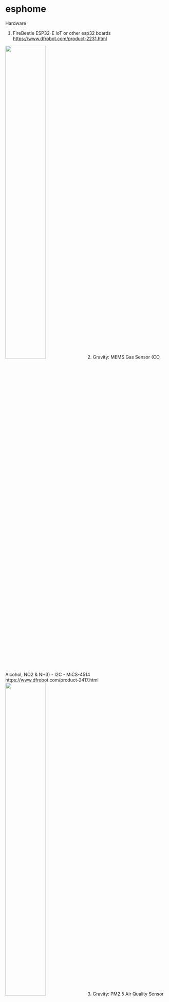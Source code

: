 # esphome
Hardware
1. FireBeetle ESP32-E IoT or other esp32 boards<br/>
https://www.dfrobot.com/product-2231.html
<img src="https://dfimg.dfrobot.com/store/data/DFR0654-F/DFR0654-F.jpg" width=50% height=50%> 
2. Gravity: MEMS Gas Sensor (CO, Alcohol, NO2 & NH3) - I2C - MiCS-4514<br/>
   https://www.dfrobot.com/product-2417.html
<img src="https://dfimg.dfrobot.com/store/data/SEN0377/SEN0377.jpg" width=50% height=50%>
3. Gravity: PM2.5 Air Quality Sensor<br/>
https://www.dfrobot.com/product-2439.html
<img src="https://dfimg.dfrobot.com/store/data/SEN0460/SEN0460.jpg" width=50% height=50%>

espHome YAML 
esphome:
  name: esp32-test
  platform: ESP32
  board: firebeetle32
  
  
  includes:
    - my_custom_sensor.h
    
  libraries:
    - Wire
    - "https://github.com/makertut/DFRobot_MICS"
    - "https://github.com/dfrobot/DFRobot_AirQualitySensor"
  
# Enable logging
logger:

# Enable Home Assistant API
api:

ota:
  password: "c5ae2eaebedcf9fe5a73e0b405cb8241"

wifi:
  ssid: !secret wifi_ssid
  password: !secret wifi_password

  # Enable fallback hotspot (captive portal) in case wifi connection fails
  ap:
    ssid: "Esp32-Test Fallback Hotspot"
    password: "kr8ry0mV9xzD"

captive_portal:

# Example configuration entry
sensor:
- platform: custom
  lambda: |-
    auto my_sensor = new MyCustomSensor();
    App.register_component(my_sensor);
    return {my_sensor->Carbon_Monoxide_sensor, 
            my_sensor->Methane_sensor, 
            my_sensor->Ethanol_sensor, 
            my_sensor->Hydrogen_sensor, 
            my_sensor->Ammonia_sensor, 
            my_sensor->Nitrogen_Dioxide_sensor,
            my_sensor->Pm1_0_sensor,
            my_sensor->Pm2_5_sensor,
            my_sensor->Pm10_sensor
           };

  sensors:
  - name: "Carbon Monoxide"    
    unit_of_measurement: PPM
    accuracy_decimals: 0
  - name: "Methane"    
    unit_of_measurement: PPM
    accuracy_decimals: 0
  - name: "Ethanol"    
    unit_of_measurement: PPM
    accuracy_decimals: 0
  - name: "Hydrogen"    
    unit_of_measurement: PPM
    accuracy_decimals: 0
  - name: "Ammonia"    
    unit_of_measurement: PPM
    accuracy_decimals: 0  
  - name: "Nitrogen Dioxide"    
    unit_of_measurement: PPM
    accuracy_decimals: 2  
  - name: "PM 1_0"  
    unit_of_measurement: "mg/m3"
    accuracy_decimals: 1
  - name: "PM 2_5"  
    unit_of_measurement: "mg/m3"
    accuracy_decimals: 1
  - name: "PM 10"  
    unit_of_measurement: "mg/m3"
    accuracy_decimals: 1  
